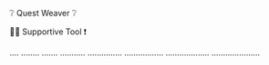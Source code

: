 ❔ Quest Weaver ❔

👷‍♂️ Supportive Tool ❗

....
........
.......
...........
...............
.................
...................
.....................
